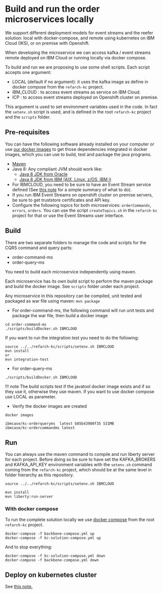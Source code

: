 # Build and run the order microservices locally

We support different deployment models for event streams and the reefer solution: local with docker-compose, and remote using kubernetes on IBM Cloud (IKS), or on premise with Openshift. 

When developing the microservice we can access kafka / event streams remote deployed on IBM Cloud or running locally via docker compose. 

To build and run we are proposing to use some shell scripts. Each script accepts one argument:

* LOCAL (default if no argument): it uses the kafka image as define in docker compose from the `refarch-kc` project.
* IBM_CLOUD : to access event streams as service on IBM Cloud.
* ICP : to access event streams deployed on Openshift cluster on premise. 

This argument is used to set environment variables used in the code.  In fact the `setenv.sh` script is used, and is defined in the root `refarch-kc` project and the `scripts` folder.

## Pre-requisites

You can have the following software already installed on your computer or use [our docker images](https://github.com/ibm-cloud-architecture/refarch-kc/blob/master/docker/docker-java-tools) to get those dependencies integrated in docker images, which you can use to build, test and package the java programs.

* [Maven](https://maven.apache.org/install.html)
* Java 8: Any compliant JVM should work like:
  * [Java 8 JDK from Oracle](http://www.oracle.com/technetwork/java/javase/downloads/index.html)
  * [Java 8 JDK from IBM (AIX, Linux, z/OS, IBM i)](http://www.ibm.com/developerworks/java/jdk/)
* For IBMCLOUD, you need to be sure to have an Event Stream service defined (See [this note](https://ibm-cloud-architecture.github.io/refarch-kc/deployments/backing-services/#using-ibm-event-streams-hosted-on-ibm-cloud) for a simple summary of what to do). 
* If you run IBM Event Streams on openshift cluster on premise servers, be sure to get truststore certificates and API key.
* Configure the following topics for both microservices: `orderCommands`, `errors`, `orders`. You can use the script `createTopics.sh` in the `refarch-kc` project for that or use the Event Streams user interface.
   

## Build

There are two separate folders to manage the code and scripts for the CQRS command and query parts:

* order-command-ms
* order-query-ms

You need to build each microservice independently using maven.

Each microservice has its own build script to perform the maven package and build the docker image. See `scripts` folder under each project.

Any microservice in this repository can be compiled, unit tested and packaged as war file using maven: `mvn package`

* For order-command-ms, the following command will run unit tests and package the war file, then build a docker image

 ```
 cd order-command-ms
 ./scripts/buildDocker.sh IBMCLOUD
 ```

If you want to run the integration test you need to do the following:
```
source ../../refarch-kc/scripts/setenv.sh IBMCLOUD
mvn install   
or
mvn integration-test
```

* For order-query-ms

 ```
 ./scripts/buildDocker.sh IBMCLOUD
 ```

!!! note
        The build scripts test if the javatool docker image exists and if so they use it, otherwise they use maven.
        If you want to use docker compose use LOCAL as parameter.

* Verify the docker images are created

```
docker images

ibmcase/kc-orderqueryms  latest b85b43980f35 531MB
ibmcase/kc-ordercommandms latest 
```

## Run 

You can always use the maven command to compile and run liberty server for each project. Before doing so be sure to have set the KAFKA_BROKERS and KAFKA_API_KEY environment variables with the `setenv.sh` command coming from the `refarch-kc` project, which should be at the same level in folder hierarchy as this repository.

```
source ../../refarch-kc/scripts/setenv.sh IBMCLOUD
```

```
mvn install
mvn liberty:run-server
```

### With docker compose

To run the complete solution locally we use [docker compose](https://github.com/ibm-cloud-architecture/refarch-kc/blob/master/docker/kc-solution-compose.yml) from the root `refarch-kc` project.

```
docker-compose -f backbone-compose.yml up
docker-compose -f kc-solution-compose.yml up
```

And to stop everything:

```
docker-compose -f kc-solution-compose.yml down
docker-compose -f backbone-compose.yml down
```

## Deploy on kubernetes cluster

See [this note.](deployments.md)
